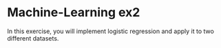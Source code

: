 # Machine-Learning ex2

In this exercise, you will implement logistic regression and apply it to two
different datasets.
